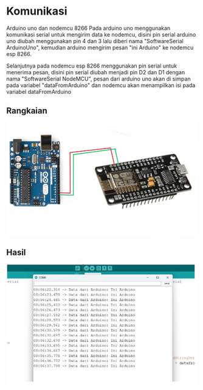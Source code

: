 # Komunikasi
Arduino uno dan nodemcu 8266
Pada arduino uno menggunakan komunikasi serial untuk mengirim data ke nodemcu, disini pin serial arduino uno diubah menggunakan pin 4 dan 3 lalu diberi nama "SoftwareSerial ArduinoUno", kemudian arduino mengirim pesan "ini Arduino" ke nodemcu esp 8266.

Selanjutnya pada nodemcu esp 8266 menggunakan pin serial untuk menerima pesan, disini pin serial diubah menjadi pin D2 dan D1 dengan nama "SoftwareSerial NodeMCU", pesan dari arduino uno akan di simpan pada variabel "dataFromArduino" dan nodemcu akan menampilkan isi pada variabel dataFromArduino


## Rangkaian
![Rangkaian](image/Rangkaian.jpeg "Create")
## Hasil
![Hasil](image/Hasil.jpeg "Hasil")
